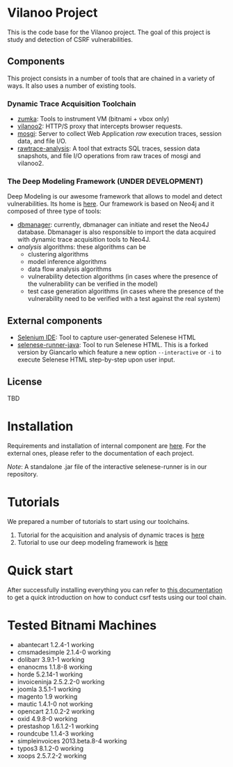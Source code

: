 # Vilanoo Project

This is the code base for the Vilanoo project. The goal of this project is study and detection of CSRF vulnerabilities.

## Components

This project consists in a number of tools that are chained in a variety of ways. It also uses a number of existing tools.

### Dynamic Trace Acquisition Toolchain

 * [zumka](zumka/README.md): Tools to instrument VM (bitnami + vbox only)
 * [vilanoo2](vilanoo2/src/README.md): HTTP/S proxy that intercepts browser requests.
 * [mosgi](mosgi/README.md): Server to collect Web Application *raw* execution traces, session data, and file I/O.
 * [rawtrace-analysis](rawtrace-analysis/README.md): A tool that extracts SQL traces, session data snapshots, and file I/O operations from raw traces of mosgi and vilanoo2.



 
### The Deep Modeling Framework  (UNDER DEVELOPMENT)

Deep Modeling is our awesome framework that allows to model and detect vulnerabilities. Its home is [here](deep-modeling/README.md). Our framework is based on Neo4j and it composed of three type of tools:

 * [dbmanager](deep-modeling/README.md): currently, dbmanager can initiate and reset the Neo4J database. Dbmanager is also responsible to import the data acquired with dynamic trace acquisition tools to Neo4J.
 * *analysis* algorithms: these algorithms can be
   * clustering algorithms
   * model inference algorithms
   * data flow analysis algorithms
   * vulnerability detection algorithms (in cases where the presence of the vulnerability can be verified in the model)
   * test case generation algorithms (in cases where the presence of the vulnerability need to be verified with a test against the real system)


## External components
 
 * [Selenium IDE](http://www.seleniumhq.org/download/): Tool to capture 
 user-generated Selenese HTML
 * [selenese-runner-java](https://github.com/tgianko/selenese-runner-java/tree/newfeat/interactive): 
 Tool to run Selenese HTML. This is a forked version by Giancarlo which feature
 a new option `--interactive` or `-i` to execute Selenese HTML step-by-step
 upon user input.


## License
  TBD

# Installation

Requirements and installation of internal component are [here](./docs/INSTALL.md).
For the external ones, please refer to the documentation of each project.

*Note*: A standalone .jar file of the interactive selenese-runner is in our 
repository.

# Tutorials

We prepared a number of tutorials to start using our toolchains. 

 1. Tutorial for the acquisition and analysis of dynamic traces is [here](docs/TRACE_ACQUISITION.md)
 2. Tutorial to use our deep modeling framework is [here](docs/DEEP_MODELING.md)

# Quick start

After successfully installing everything you can refer to [this documentation](./docs/RUN_TEST.md) 
to get a quick introduction on how to conduct csrf tests using our tool chain.



# Tested Bitnami Machines

* abantecart         1.2.4-1    working
* cmsmadesimple      2.1.4-0    working
* dolibarr       3.9.1-1    working
* enanocms       1.1.8-8    working
* horde          5.2.14-1   working
* invoiceninja       2.5.2.2-0  working
* joomla             3.5.1-1    working
* magento            1.9    working 
* mautic             1.4.1-0    not working
* opencart       2.1.0.2-2  working
* oxid           4.9.8-0    working
* prestashop         1.6.1.2-1  working
* roundcube      1.1.4-3    working
* simpleinvoices         2013.beta.8-4  working
* typos3             8.1.2-0    working
* xoops          2.5.7.2-2  working
